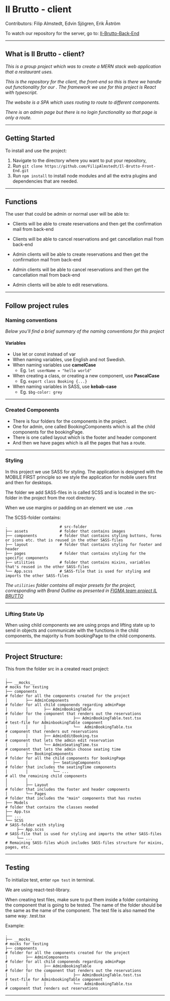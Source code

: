 # Il Brutto - client

Contributors: Filip Almstedt, Edvin Sjögren, Erik Åström

To watch our repository for the server, go to: [Il-Brutto-Back-End](https://github.com/FilipAlmstedt/Il-Brutto-Back-End.git)

---

## What is Il Brutto - client?

_This is a group project which was to create a MERN stack web application that a restaurant uses._ 

_This is the repository for the client, the front-end so this is there we handle out functionality for our . The framework we use for this project is React with typescript._ 

_The website is a SPA which uses routing to route to different components._ 

_There is an admin page but there is no login functionality so that page is only a route._ 

---

## Getting Started

To install and use the project:

1. Navigate to the directory where you want to put your repository,
2. Run `git clone https://github.com/FilipAlmstedt/Il-Brutto-Front-End.git`
3. Run `npm install` to install node modules and all the extra plugins and dependencies that are needed.

---

## Functions

The user that could be admin or normal user will be able to: 

* Clients will be able to create reservations and then get the confirmation mail from back-end
* Clients will be able to cancel reservations and get cancellation mail from back-end

* Admin clients will be able to create reservations and then get the confirmation mail from back-end
* Admin clients will be able to cancel reservations and then get the cancellation mail from back-end
* Admin clients will be able to edit reservations.

---

## Follow project rules

### Naming conventions
_Below you'll find a brief summary of the naming conventions for this project_

#### Variables

- Use let or const instead of var
- When naming variables, use English and not Swedish.
- When naming variables use **camelCase**
    - Eg. `let userName = "hello world"`
- When creating a class, or creating a new component, use **PascalCase**
    - Eg. `export class Booking {...}`
- When naming variables in SASS, use **kebab-case**
  - Eg. `$bg-color: grey`

---

### Created Components

* There is four folders for the components in the project. 
* One for admin, one called BookingComponents which is all the child components for the bookingPage. 
* There is one called layout which is the footer and header component 
* And then we have pages which is all the pages that has a route.

---

### Styling

In this project we use SASS for styling. The application is designed with the MOBILE FIRST principle so we style the application for mobile users first and then for desktops.

The folder we add SASS-files in is called SCSS and is located in the src-folder in the project from the root directory.

When we use margins or padding on an element we use `.rem`

The SCSS-folder contains: 
```
.                       # src-folder
├── assets              # folder that contains images
├── components          # folder that contains styling buttons, forms or icons etc. that is reused in the other SASS-files
├── layout              # folder that contains styling for footer and header
├── pages               # folder that contains styling for the specific components
├── utilities           # folder that contains mixins, variables that's reused in the other SASS-files
└── App.scss            # SASS-file that is used for styling and imports the other SASS-files

```

_The `utilities` folder contains all major presets for the project, corresponding with Brand Outline as presented in [FIGMA team project IL BRUTTO](https://www.figma.com/file/KKd0ShsoPkyrjkDGNEEwlG/IL-BRUTTO?node-id=99%3A326)_

---

### Lifting State Up

When using child components we are using props and lifting state up to send in objects and communicate with the functions in the child components, the majority is from bookingPage to the child components.

---


## Project Structure: 

This from the folder src in a created react project: 

```
.
├── __mocks__                                                           # mocks for testing
├── components                                                          # folder for all the components created for the project
│        ├── AdminComponents                                            # folder for all child componends regarding adminPage
│        │       ├── AdminBookingTable                                  # folder for the component that renders out the reservations
│        │       │            ├── AdminBookingTable.test.tsx            # test-file for AdminbookingTable component
│        │       │            └──  AdminBookingTable.tsx                # component that renders out reservations
│        │       ├── AdminEditBooking.tsx                               # component that lets the admin edit reservation
│        │       └── AdminSeatingTime.tsx                               # component that lets the admin choose seating time
│        ├── BookingComponents                                          # folder for all the child components for bookingPage
│        │           ├── SeatingComponents                              # folder that includes the seatingTime components
│        │           └── ...                                            # all the remaining child components
│        │ 
│        ├── Layout                                                     # folder that includes the footer and header components
│        └── Pages                                                      # folder that includes the "main" components that has routes
├── Models                                                              # folder that contains the classes needed
├── App.tsx                                                             
├── ... 
└── SCSS                                                                # SASS-folder with styling
     ├── App.scss                                                       # SASS-file that is used for styling and imports the other SASS-files
     └── ...                                                            # Remaining SASS-files which includes SASS-files structure for mixins, pages, etc.
```


---

## Testing

To initialize test, enter `npm test` in terminal. 

We are using react-test-library.

When creating test files, make sure to put them inside a folder containing the component that is going to be tested. The name of the folder should be the same as the name of the component. The test file is also named the same way: <component-name>.test.tsx

Example:

```
.
├── __mocks__                                                           # mocks for testing
├── components                                                          # folder for all the components created for the project
│        ├── AdminComponents                                            # folder for all child componends regarding adminPage
│        │       ├── AdminBookingTable                                  # folder for the component that renders out the reservations
│        │       │            ├── AdminBookingTable.test.tsx            # test-file for AdminbookingTable component
│        │       │            └──  AdminBookingTable.tsx                # component that renders out reservations
```
---